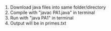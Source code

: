 1) Download java files into same folder/directory
2) Compile with "javac PA1.java" in terminal
3) Run with "java PA1" in terminal
4) Output will be in primes.txt

